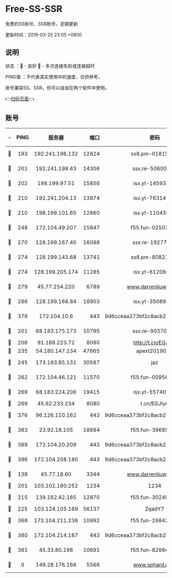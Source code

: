 # Free-SS-SSR

免费的SS账号、SSR账号，定期更新

更新时间：2019-03-25 23:05 +0800

## 说明

状态     ：🙂 - 良好 🙁 - 多次连接失败或连接超时

PING值   ：不代表真实使用中的速度，仅供参考。

账号兼容SS、SSR，你可以自由在两个软件中使用。

👉[扫码页面](https://liesauer.github.io/Free-SS-SSR/)👈

## 账号

|-|PING|服务器|端口|密码|加密方式|区域|
|:----:|:----:|:-----:|-----:|:----:|:----:|:----:|
|🙂|193|192.241.196.132|12824|ss8.pm-01815174|aes-256-cfb|US|
|🙂|201|192.241.198.43|14306|ssx.re-50600808|aes-256-cfb|US|
|🙂|202|198.199.97.51|15856|isx.yt-14593814|aes-256-cfb|US|
|🙂|210|192.241.204.13|13974|isx.yt-76314736|aes-256-cfb|US|
|🙂|210|198.199.101.65|12860|isx.yt-11043680|aes-256-cfb|US|
|🙂|248|172.104.49.207|15847|f55.fun-02503787|aes-256-cfb|SG|
|🙂|270|128.199.167.40|16088|ssx.re-19277467|aes-256-cfb|SG|
|🙂|274|128.199.143.68|13741|ss8.pm-80821206|aes-256-cfb|SG|
|🙂|274|128.199.205.174|11285|isx.yt-61206082|aes-256-cfb|SG|
|🙂|279|45.77.254.220|6789|www.darrenliuwei.com|aes-256-cfb|SG|
|🙂|286|128.199.168.84|18903|isx.yt-35089368|aes-256-cfb|SG|
|🙂|379|172.104.10.6|443|9d6cceaa373bf2c8acb22e60b6a58be6|aes-256-cfb|US|
|🙂|201|68.183.175.173|10795|ssx.re-90370518|aes-256-cfb|US|
|🙂|208|91.188.223.72|8080|http://t.cn/EGJIyrl|rc4-md5|RU|
|🙂|235|54.180.147.134|47665|apext2019001|chacha20|KR|
|🙂|245|173.193.85.131|30587|jaz|aes-256-cfb|US|
|🙂|262|172.104.46.121|11570|f55.fun-00956881|aes-256-cfb|SG|
|🙂|269|68.183.224.206|19415|isx.yt-55740244|aes-256-cfb|SG|
|🙂|269|45.62.233.234|8080|t.cn/EGJIyrl|rc4-md5|CA|
|🙂|376|96.126.110.162|443|9d6cceaa373bf2c8acb22e60b6a58be6|aes-256-cfb|US|
|🙂|383|23.92.18.105|18684|f55.fun-39685048|aes-256-cfb|US|
|🙂|389|172.104.20.209|443|9d6cceaa373bf2c8acb22e60b6a58be6|aes-256-cfb|US|
|🙂|396|172.104.208.180|443|9d6cceaa373bf2c8acb22e60b6a58be6|aes-256-cfb|US|
|🙁|138|45.77.18.60|3344|www.darrenliuwei.com|aes-256-cfb|JP|
|🙁|201|103.102.160.252|1234|1234|rc4-md5|JP|
|🙁|215|139.162.42.165|12870|f55.fun-30240273|aes-256-cfb|SG|
|🙁|225|103.124.105.189|56137|ZqadY7|chacha20|CN|
|🙁|368|172.104.211.238|10992|f55.fun-29842586|aes-256-cfb|US|
|🙁|380|172.104.214.187|443|9d6cceaa373bf2c8acb22e60b6a58be6|aes-256-cfb|US|
|🙁|381|45.33.80.198|10691|f55.fun-82984972|aes-256-cfb|US|
|🙁|0|149.28.176.168|5566|www.sphard.com|aes-256-cfb|AU|
